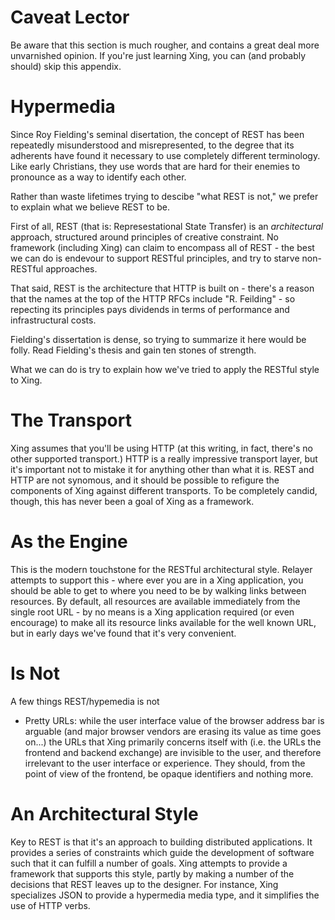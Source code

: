 # Caveat Lector

Be aware that this section is much rougher, and contains a great deal more unvarnished opinion. If you're just learning Xing, you can (and probably should) skip this appendix.

# Hypermedia

Since Roy Fielding's seminal disertation, the concept of REST has been repeatedly misunderstood and misrepresented, to the degree that its adherents have found it necessary to use completely different terminology. Like early Christians, they use words that are hard for their enemies to pronounce as a way to identify each other.

Rather than waste lifetimes trying to descibe "what REST is not," we prefer to explain what we believe REST to be.

First of all, REST (that is: Represestational State Transfer) is an *architectural* approach, structured around principles of creative constraint. No framework (including Xing) can claim to encompass all of REST - the best we can do is endevour to support RESTful principles, and try to starve non-RESTful approaches.

That said, REST is the architecture that HTTP is built on - there's a reason that the names at the top of the HTTP RFCs include "R. Feilding" - so repecting its principles pays dividends in terms of performance and infrastructural costs.

Fielding's dissertation is dense, so trying to summarize it here would be folly. Read Fielding's thesis and gain ten stones of strength.

What we can do is try to explain how we've tried to apply the RESTful style to Xing.

# The Transport

Xing assumes that you'll be using HTTP (at this writing, in fact, there's no other supported transport.)  HTTP is a really impressive transport layer, but it's important not to mistake it for anything other than what it is. REST and HTTP are not synomous, and it should be possible to refigure the components of Xing against different transports. To be completely candid, though, this has never been a goal of Xing as a framework.

# As the Engine

This is the modern touchstone for the RESTful architectural style. Relayer attempts to support this - where ever you are in a Xing application, you should be able to get to where you need to be by walking links between resources. By default, all resources are available immediately from the single root URL - by no means is a Xing application required (or even encourage) to make all its resource links available for the well known URL, but in early days we've found that it's very convenient.

# Is Not

A few things REST/hypemedia is not

* Pretty URLs: while the user interface value of the browser address bar is arguable (and major browser vendors are erasing its value as time goes on...) the URLs that Xing primarily concerns itself with (i.e. the URLs the frontend and backend exchange) are invisible to the user, and therefore irrelevant to the user interface or experience. They should, from the point of view of the frontend, be opaque identifiers and nothing more.

# An Architectural Style

Key to REST is that it's an approach to building distributed applications. It provides a series of constraints which guide the development of software such that it can fulfill a number of goals. Xing attempts to provide a framework that supports this style, partly by making a number of the decisions that REST leaves up to the designer. For instance, Xing specializes JSON to provide a hypermedia media type, and it simplifies the use of HTTP verbs.



